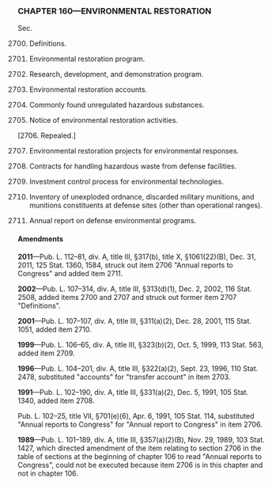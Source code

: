 ### **CHAPTER 160—ENVIRONMENTAL RESTORATION** ###

Sec.

2700. Definitions.

2701. Environmental restoration program.

2702. Research, development, and demonstration program.

2703. Environmental restoration accounts.

2704. Commonly found unregulated hazardous substances.

2705. Notice of environmental restoration activities.

[2706. Repealed.]

2707. Environmental restoration projects for environmental responses.

2708. Contracts for handling hazardous waste from defense facilities.

2709. Investment control process for environmental technologies.

2710. Inventory of unexploded ordnance, discarded military munitions, and munitions constituents at defense sites (other than operational ranges).

2711. Annual report on defense environmental programs.

#### Amendments ####

**2011**—Pub. L. 112–81, div. A, title III, §317(b), title X, §1061(22)(B), Dec. 31, 2011, 125 Stat. 1360, 1584, struck out item 2706 "Annual reports to Congress" and added item 2711.

**2002**—Pub. L. 107–314, div. A, title III, §313(d)(1), Dec. 2, 2002, 116 Stat. 2508, added items 2700 and 2707 and struck out former item 2707 "Definitions".

**2001**—Pub. L. 107–107, div. A, title III, §311(a)(2), Dec. 28, 2001, 115 Stat. 1051, added item 2710.

**1999**—Pub. L. 106–65, div. A, title III, §323(b)(2), Oct. 5, 1999, 113 Stat. 563, added item 2709.

**1996**—Pub. L. 104–201, div. A, title III, §322(a)(2), Sept. 23, 1996, 110 Stat. 2478, substituted "accounts" for "transfer account" in item 2703.

**1991**—Pub. L. 102–190, div. A, title III, §331(a)(2), Dec. 5, 1991, 105 Stat. 1340, added item 2708.

Pub. L. 102–25, title VII, §701(e)(6), Apr. 6, 1991, 105 Stat. 114, substituted "Annual reports to Congress" for "Annual report to Congress" in item 2706.

**1989**—Pub. L. 101–189, div. A, title III, §357(a)(2)(B), Nov. 29, 1989, 103 Stat. 1427, which directed amendment of the item relating to section 2706 in the table of sections at the beginning of chapter 106 to read "Annual reports to Congress", could not be executed because item 2706 is in this chapter and not in chapter 106.